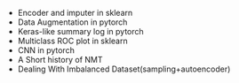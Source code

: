 - Encoder and imputer in sklearn
- Data Augmentation in pytorch
- Keras-like summary log in pytorch
- Multiclass ROC plot in sklearn
- CNN in pytorch
- A Short history of NMT
- Dealing With Imbalanced Dataset(sampling+autoencoder)
